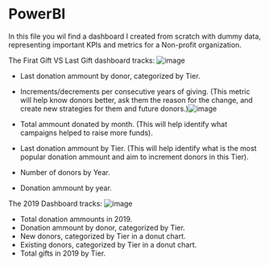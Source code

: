 # PowerBI

In this file you wil find a dashboard I created from scratch with dummy data, representing important KPIs and metrics for a Non-profit organization. 

The Firat Gift VS Last Gift dashboard tracks:
![image](https://user-images.githubusercontent.com/84350992/125730507-d1ac1dd2-66a6-4286-bc9f-60c3b8f481ec.png)

- Last donation ammount by donor, categorized by Tier.
- Increments/decrements per consecutive years of giving. (This metric will help know donors better, ask them the reason for the change, and create new strategies for them and future donors.)![image](https://user-images.githubusercontent.com/84350992/125730224-1094cbf7-7d12-407e-837f-74ab10cc046c.png)

- Total ammount donated by month. (This will help identify what campaigns helped to raise more funds).
- Last donation ammount by Tier. (This will help identify what is the most popular donation ammount and aim to increment donors in this Tier). 
- Number of donors by Year.
- Donation ammount by year.


The 2019 Dashboard tracks:
![image](https://user-images.githubusercontent.com/84350992/125730662-ac15dbb2-74ad-459f-9ae5-0c15ab938715.png)

- Total donation ammounts in 2019.
- Donation ammount by donor, categorized by Tier.
- New donors, categorized by Tier in a donut chart.
- Existing donors, categorized by Tier in a donut chart.
- Total gifts in 2019 by Tier.


